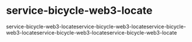# service-bicycle-web3-locate
service-bicycle-web3-locateservice-bicycle-web3-locateservice-bicycle-web3-locateservice-bicycle-web3-locateservice-bicycle-web3-locate
